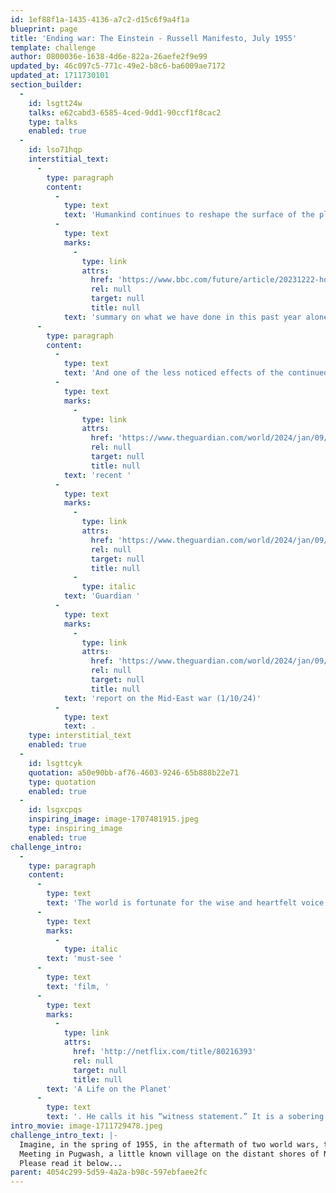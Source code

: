 ```yaml
---
id: 1ef88f1a-1435-4136-a7c2-d15c6f9a4f1a
blueprint: page
title: 'Ending war: The Einstein - Russell Manifesto, July 1955'
template: challenge
author: 0800036e-1638-4d6e-822a-26aefe2f9e99
updated_by: 46c097c5-771c-49e2-b8c6-ba6009ae7172
updated_at: 1711730101
section_builder:
  -
    id: lsgtt24w
    talks: e62cabd3-6585-4ced-9dd1-90ccf1f8cac2
    type: talks
    enabled: true
  -
    id: lso71hqp
    interstitial_text:
      -
        type: paragraph
        content:
          -
            type: text
            text: 'Humankind continues to reshape the surface of the planet — so often at the expense of our future, as in this BBC '
          -
            type: text
            marks:
              -
                type: link
                attrs:
                  href: 'https://www.bbc.com/future/article/20231222-how-humans-have-changed-earths-surface-in-2023'
                  rel: null
                  target: null
                  title: null
            text: 'summary on what we have done in this past year alone (12/27/23)'
      -
        type: paragraph
        content:
          -
            type: text
            text: 'And one of the less noticed effects of the continued violence of the human species is to dramatically effect carbon release into the Earth’s atmosphere, as in this '
          -
            type: text
            marks:
              -
                type: link
                attrs:
                  href: 'https://www.theguardian.com/world/2024/jan/09/emissions-gaza-israel-hamas-war-climate-change?CMP=oth_b-aplnews_d-1'
                  rel: null
                  target: null
                  title: null
            text: 'recent '
          -
            type: text
            marks:
              -
                type: link
                attrs:
                  href: 'https://www.theguardian.com/world/2024/jan/09/emissions-gaza-israel-hamas-war-climate-change?CMP=oth_b-aplnews_d-1'
                  rel: null
                  target: null
                  title: null
              -
                type: italic
            text: 'Guardian '
          -
            type: text
            marks:
              -
                type: link
                attrs:
                  href: 'https://www.theguardian.com/world/2024/jan/09/emissions-gaza-israel-hamas-war-climate-change?CMP=oth_b-aplnews_d-1'
                  rel: null
                  target: null
                  title: null
            text: 'report on the Mid-East war (1/10/24)'
          -
            type: text
            text: .
    type: interstitial_text
    enabled: true
  -
    id: lsgttcyk
    quotation: a50e90bb-af76-4603-9246-65b888b22e71
    type: quotation
    enabled: true
  -
    id: lsgxcpqs
    inspiring_image: image-1707481915.jpeg
    type: inspiring_image
    enabled: true
challenge_intro:
  -
    type: paragraph
    content:
      -
        type: text
        text: 'The world is fortunate for the wise and heartfelt voice of 94-year-old naturalist, broadcaster and humanist Sir David Attenborough — clarifying our climate crises yet also delineating clear solutions, as in his '
      -
        type: text
        marks:
          -
            type: italic
        text: 'must-see '
      -
        type: text
        text: 'film, '
      -
        type: text
        marks:
          -
            type: link
            attrs:
              href: 'http://netflix.com/title/80216393'
              rel: null
              target: null
              title: null
        text: 'A Life on the Planet'
      -
        type: text
        text: '. He calls it his “witness statement.” It is a sobering and necessary yet hopeful investigation of the actions to which we now must commit our minds and hearts in full measure.'
intro_movie: image-1711729478.jpeg
challenge_intro_text: |-
  Imagine, in the spring of 1955, in the aftermath of two world wars, ten of the world's great scientists and philosophers decide to meet privately to create a manifesto of peace. 
  Meeting in Pugwash, a little known village on the distant shores of Nova Scotia, they created the Einstein - Russell Manifesto and gave it to all humanity, to consider deeply how we can not only avoid the use of nuclear weapons but how we can at last end humankind's tragic reliance on fighting wars. 
  Please read it below...
parent: 4054c299-5d59-4a2a-b98c-597ebfaee2fc
---
```


